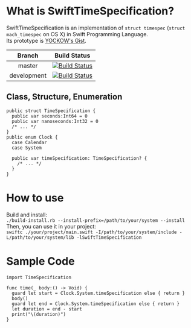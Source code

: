 # What is SwiftTimeSpecification?
SwiftTimeSpecification is an implementation of `struct timespec` (`struct mach_timespec` on OS X) in Swift Programming Language.  
Its prototype is [YOCKOW's Gist](https://gist.github.com/YOCKOW/12d9607cb30f40b79fb2).  

|Branch     |Build Status                                                                                                                                      |
|:---------:|:------------------------------------------------------------------------------------------------------------------------------------------------:|
|master     |[![Build Status](https://travis-ci.org/YOCKOW/SwiftTimeSpecification.svg?branch=master)     ](https://travis-ci.org/YOCKOW/SwiftTimeSpecification)|
|development|[![Build Status](https://travis-ci.org/YOCKOW/SwiftTimeSpecification.svg?branch=development)](https://travis-ci.org/YOCKOW/SwiftTimeSpecification)|

## Class, Structure, Enumeration
```
public struct TimeSpecification {
  public var seconds:Int64 = 0
  public var nanoseconds:Int32 = 0
  /* ... */
}
public enum Clock {
  case Calendar
  case System
  
  public var timeSpecification: TimeSpecification? {
    /* ... */
  }
}
```

# How to use
Build and install:  
`./build-install.rb --install-prefix=/path/to/your/system --install`  
Then, you can use it in your project:  
`swiftc ./your/project/main.swift -I/path/to/your/system/include -L/path/to/your/system/lib -lSwiftTimeSpecification`  

# Sample Code
```
import TimeSpecification

func time(_ body:() -> Void) {
  guard let start = Clock.System.timeSpecification else { return }
  body()
  guard let end = Clock.System.timeSpecification else { return }
  let duration = end - start
  print("\(duration)")
}
```
